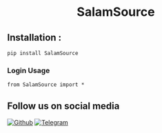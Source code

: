 <h1 align="center">SalamSource</h1>

## Installation :
```
pip install SalamSource
```
### Login Usage

``` 
from SalamSource import *
``` 

## Follow us on social media
[![Github](https://img.shields.io/badge/Githusalammzere3-orange?style=for-the-badge&logo=github)](https://github.com/salammzere3/)
[![Telegram](https://img.shields.io/badge/Telegram-T5B55-orange?style=for-the-badge&logo=Telegram)](https://t.me/T5B55)


